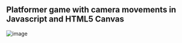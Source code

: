 ## Platformer game with camera movements in Javascript and HTML5 Canvas


![image](https://user-images.githubusercontent.com/61198989/212929548-64c4c82c-fa7a-4ea3-b2d7-f746345d175b.png)
